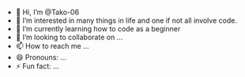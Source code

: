 - 👋 Hi, I’m @Tako-06
- 👀 I’m interested in many things in life and one if not all involve code.
- 🌱 I’m currently learning how to code as a beginner
- 💞️ I’m looking to collaborate on ...
- 📫 How to reach me ...
- 😄 Pronouns: ...
- ⚡ Fun fact: ...

<!---
Tako-06/Tako-06 is a ✨ special ✨ repository because its `README.md` (this file) appears on your GitHub profile.
You can click the Preview link to take a look at your changes.
--->
